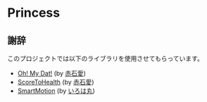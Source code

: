 # Princess

## 謝辞
このプロジェクトでは以下のライブラリを使用させてもらっています。  
  
* [Oh! My Dat!](https://github.com/Ai-Akaishi/OhMyDat) (by [赤石愛](https://twitter.com/AiAkaishi))
* [ScoreToHealth](https://github.com/Ai-Akaishi/ScoreToHealth) (by [赤石愛](https://twitter.com/AiAkaishi))
* [SmartMotion](https://github.com/Irohamaru/SmartMotion) (by [いろは丸](https://twitter.com/irohamaru3))
